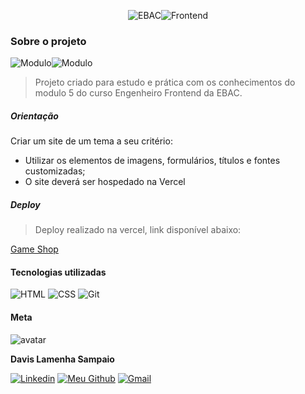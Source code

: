 <p align="center">
  <img src="https://img.shields.io/badge/EBAC-111?style=for-the-badge" alt="EBAC"/><img src="https://img.shields.io/badge/ENGENHEIRO%20FRONTEND-0b03de?style=for-the-badge" alt="Frontend"/>
</p>

### Sobre o projeto

![Modulo](https://img.shields.io/badge/MODULO%205-2d3436?style=for-the-badge)![Modulo](https://img.shields.io/badge/PROJETO%201-8757ff?style=for-the-badge)

> Projeto criado para estudo e prática com os conhecimentos do modulo 5 do curso Engenheiro Frontend da EBAC.

##### Orientação

Criar um site de um tema a seu critério:

- Utilizar os elementos de imagens, formulários, títulos e fontes customizadas;
- O site deverá ser hospedado na Vercel

##### Deploy

> Deploy realizado na vercel, link disponível abaixo:

<a href="https://projeto-modulo5-ebac.vercel.app/">Game Shop</a>

#### Tecnologias utilizadas

![HTML](https://img.shields.io/badge/HTML5-E34F26?style=for-the-badge&logo=html5&logoColor=white) ![CSS](https://img.shields.io/badge/CSS3-1572B6?style=for-the-badge&logo=css3&logoColor=white) ![Git](https://img.shields.io/badge/GIT-E44C30?style=for-the-badge&logo=git&logoColor=white)

#### Meta

![avatar](https://github.com/davislamenha.png?size=200)

**Davis Lamenha Sampaio**

[![Linkedin](https://img.shields.io/badge/LinkedIn-0077B5?style=for-the-badge&logo=linkedin&logoColor=white)](https://www.linkedin.com/in/davislamenha/) [![Meu Github](https://img.shields.io/badge/GitHub-2d3436?style=for-the-badge&logo=github&logoColor=white)](https://github.com/davislamenha) [![Gmail](https://img.shields.io/badge/Gmail-D14836?style=for-the-badge&logo=gmail&logoColor=white)](mailto:davislamenha@gmail.com)
